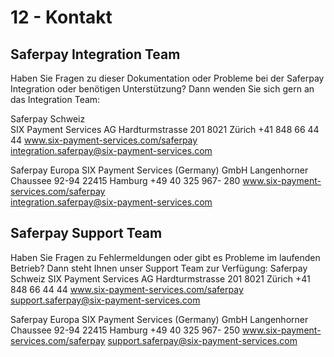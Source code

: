 # 12 - Kontakt
## Saferpay Integration Team
Haben Sie Fragen zu dieser Dokumentation oder Probleme bei der Saferpay Integration oder benötigen Unterstützung? Dann wenden Sie sich gern an das Integration Team:

Saferpay Schweiz							
SIX Payment Services AG
Hardturmstrasse 201
8021 Zürich
+41 848 66 44 44
www.six-payment-services.com/saferpay  
integration.saferpay@six-payment-services.com  

Saferpay Europa
SIX Payment Services (Germany) GmbH
Langenhorner Chaussee 92-94
22415 Hamburg
+49 40 325 967- 280
www.six-payment-services.com/saferpay  
integration.saferpay@six-payment-services.com    


## Saferpay Support Team
Haben Sie Fragen zu Fehlermeldungen oder gibt es Probleme im laufenden Betrieb? Dann steht Ihnen unser Support Team zur Verfügung:
Saferpay Schweiz
SIX Payment Services AG
Hardturmstrasse 201
8021 Zürich
+41 848 66 44 44
www.six-payment-services.com/saferpay 
support.saferpay@six-payment-services.com

Saferpay Europa
SIX Payment Services (Germany) GmbH
Langenhorner Chaussee 92-94
22415 Hamburg
+49 40 325 967- 250
www.six-payment-services.com/saferpay 
support.saferpay@six-payment-services.com 
